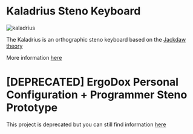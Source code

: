 # Kaladrius Steno Keyboard

![kaladrius](https://imgur.com/hgo1kl6)

The Kaladrius is an orthographic steno keyboard based on the [Jackdaw theory](https://sites.google.com/site/ploverdoc/jackdaw)

More information [here](keyboards/handwired/kaladrius/readme.md)

# [DEPRECATED] ErgoDox Personal Configuration + Programmer Steno Prototype

This project is deprecated but you can still find information [here](users/fromtonrouge)
